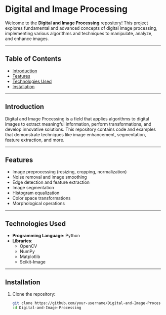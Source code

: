 # Digital and Image Processing

Welcome to the **Digital and Image Processing** repository! This project explores fundamental and advanced concepts of digital image processing, implementing various algorithms and techniques to manipulate, analyze, and enhance images.

---

## Table of Contents

- [Introduction](#introduction)
- [Features](#features)
- [Technologies Used](#technologies-used)
- [Installation](#installation)


---

## Introduction

Digital and Image Processing is a field that applies algorithms to digital images to extract meaningful information, perform transformations, and develop innovative solutions. This repository contains code and examples that demonstrate techniques like image enhancement, segmentation, feature extraction, and more.

---

## Features

- Image preprocessing (resizing, cropping, normalization)
- Noise removal and image smoothing
- Edge detection and feature extraction
- Image segmentation
- Histogram equalization
- Color space transformations
- Morphological operations

---

## Technologies Used

- **Programming Language**: Python
- **Libraries**: 
  - OpenCV
  - NumPy
  - Matplotlib
  - Scikit-Image

---

## Installation

1. Clone the repository:
   ```bash
   git clone https://github.com/your-username/Digital-and-Image-Processing.git
   cd Digital-and-Image-Processing

